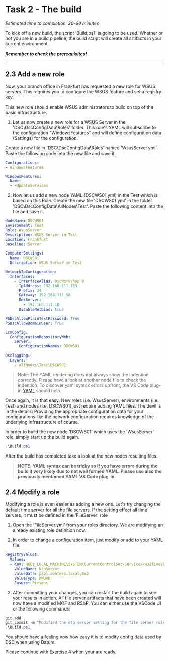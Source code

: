 # Task 2 - The build

*Estimated time to completion: 30-60 minutes*

To kick off a new build, the script 'Build.ps1' is going to be used. Whether or not you are in a build pipeline, the build script will create all artifacts in your current environment.

***Remember to check the [prerequisites](../CheckPrereq.ps1)!***

---

## 2.3 Add a new role

Now, your branch office in Frankfurt has requested a new role for WSUS servers. This requires you to configure the WSUS feature and set a registry key.

This new role should enable WSUS administrators to build on top of the basic infrastructure.

1. Let us now create a new role for a WSUS Server in the 'DSC\DscConfigData\Roles' folder. This role's YAML will subscribe to the configuration "WindowsFeatures" and will define configuration data (Settings) for the configuration.

Create a new file in 'DSC\DscConfigData\Roles' named 'WsusServer.yml'. Paste the following code into the new file and save it.

  ```yml
  Configurations:
  - WindowsFeatures
  
  WindowsFeatures:
    Name:
    - +UpdateServices
  ```

2. Now let us add a new node YAML (DSCWS01.yml) in the Test which is based on this Role. Create the new file 'DSCWS01.yml' in the folder 'DSC\DscConfigData\AllNodes\Test'. Paste the following content into the file and save it.

  ```yml
  NodeName: DSCWS01
  Environment: Test
  Role: WsusServer
  Description: WSUS Server in Test
  Location: Frankfurt
  Baseline: Server

  ComputerSettings:
    Name: DSCWS01
    Description: WSUS Server in Test

  NetworkIpConfiguration:
    Interfaces:
      - InterfaceAlias: DscWorkshop 0
        IpAddress: 192.168.111.113
        Prefix: 24
        Gateway: 192.168.111.50
        DnsServer:
          - 192.168.111.10
        DisableNetbios: true

  PSDscAllowPlainTextPassword: True
  PSDscAllowDomainUser: True

  LcmConfig:
    ConfigurationRepositoryWeb:
      Server:
        ConfigurationNames: DSCWS01

  DscTagging:
    Layers:
      - AllNodes\Test\DSCWS01
  ```

> Note: The YAML rendering does not always show the indention correctly. Please have a look at another node file to check the indention.
> To discover yaml syntax errors upfront, the VS Code plug-in [YAML](https://marketplace.visualstudio.com/items?itemName=redhat.vscode-yaml) should help.

Once again, it is that easy. New roles (i.e. WsusServer), environments (i.e. Test) and nodes (i.e. DSCWS01) just require adding YAML files. The devil is in the details: Providing the appropriate configuration data for your configurations like the network configuration requires knowledge of the underlying infrastructure of course.

In order to build the new node 'DSCWS01' which uses the 'WsusServer' role, simply start up the build again.

  ```powershell
  .\Build.ps1
  ```

After the build has completed take a look at the new nodes resulting files.

> **NOTE: YAML syntax can be tricky so if you have errors during the build it very likely due to not well formed YAML. Please use also the previously mentioned YAML VS Code plug-in.**

## 2.4 Modify a role

Modifying a role is even easier as adding a new one. Let's try changing the default time server for all the file servers. If the setting effect all time servers, it must be defined in the 'FileServer' role

1. Open the 'FileServer.yml' from your roles directory. We are modifying an already existing role definition now.

2. In order to change a configuration item, just modify or add to your YAML file:

  ```yaml
  RegistryValues:
    Values:
    - Key: HKEY_LOCAL_MACHINE\SYSTEM\CurrentControlSet\Services\W32Time\Parameters
      ValueName: NtpServer
      ValueData: pool.contoso.local,0x2
      ValueType: DWORD
      Ensure: Present
  ```

3. After committing your changes, you can restart the build again to see your results in action. All file server artifacts that have been created will now have a modified MOF and RSoP. You can either use the VSCode UI or the following commands: 

  ```powershell
  git add .
  git commit -m "Modified the ntp server setting for the file server role."
  .\Build.ps1
  ```

You should have a feeling now how easy it is to modify config data used by DSC when using Datum.

Please continue with [Exercise 4](Exercise4.md) when your are ready.
